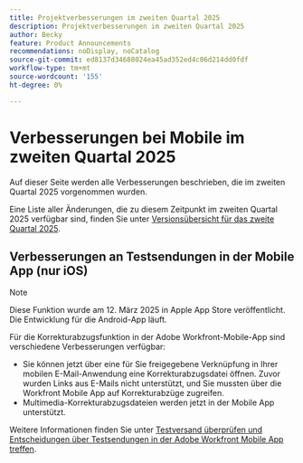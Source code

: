 ```yaml
---
title: Projektverbesserungen im zweiten Quartal 2025
description: Projektverbesserungen im zweiten Quartal 2025
author: Becky
feature: Product Announcements
recommendations: noDisplay, noCatalog
source-git-commit: ed8137d34688024ea45ad352ed4c06d214dd0fdf
workflow-type: tm+mt
source-wordcount: '155'
ht-degree: 0%

---
```


# Verbesserungen bei Mobile im zweiten Quartal 2025

Auf dieser Seite werden alle Verbesserungen beschrieben, die im zweiten Quartal 2025 vorgenommen wurden.

Eine Liste aller Änderungen, die zu diesem Zeitpunkt im zweiten Quartal 2025 verfügbar sind, finden Sie unter [Versionsübersicht für das zweite Quartal 2025](/help/quicksilver/product-announcements/product-releases/25-q2-release-activity/25-q2-release-overview.md).


## Verbesserungen an Testsendungen in der Mobile App (nur iOS)

>[!NOTE]
>
>Diese Funktion wurde am 12. März 2025 in Apple App Store veröffentlicht. Die Entwicklung für die Android-App läuft.

Für die Korrekturabzugsfunktion in der Adobe Workfront-Mobile-App sind verschiedene Verbesserungen verfügbar:

* Sie können jetzt über eine für Sie freigegebene Verknüpfung in Ihrer mobilen E-Mail-Anwendung eine Korrekturabzugsdatei öffnen. Zuvor wurden Links aus E-Mails nicht unterstützt, und Sie mussten über die Workfront Mobile App auf Korrekturabzüge zugreifen.
* Multimedia-Korrekturabzugsdateien werden jetzt in der Mobile App unterstützt.


Weitere Informationen finden Sie unter [Testversand überprüfen und Entscheidungen über Testsendungen in der Adobe Workfront Mobile App treffen](/help/quicksilver/workfront-basics/mobile-apps/using-the-workfront-mobile-app/work-with-proofs-in-mobile-app.md).
